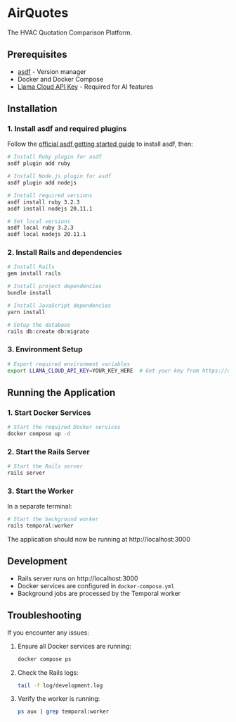 # AirQuotes

The HVAC Quotation Comparison Platform.

## Prerequisites

- [asdf](https://asdf-vm.com/) - Version manager
- Docker and Docker Compose
- [Llama Cloud API Key](https://docs.cloud.llamaindex.ai/api_key) - Required for AI features

## Installation

### 1. Install asdf and required plugins

Follow the [official asdf getting started guide](https://asdf-vm.com/guide/getting-started.html) to install asdf, then:

```bash
# Install Ruby plugin for asdf
asdf plugin add ruby

# Install Node.js plugin for asdf
asdf plugin add nodejs

# Install required versions
asdf install ruby 3.2.3
asdf install nodejs 20.11.1

# Set local versions
asdf local ruby 3.2.3
asdf local nodejs 20.11.1
```

### 2. Install Rails and dependencies

```bash
# Install Rails
gem install rails

# Install project dependencies
bundle install

# Install JavaScript dependencies
yarn install

# Setup the database
rails db:create db:migrate
```

### 3. Environment Setup

```bash
# Export required environment variables
export LLAMA_CLOUD_API_KEY=YOUR_KEY_HERE  # Get your key from https://docs.cloud.llamaindex.ai/api_key
```

## Running the Application

### 1. Start Docker Services

```bash
# Start the required Docker services
docker compose up -d
```

### 2. Start the Rails Server

```bash
# Start the Rails server
rails server
```

### 3. Start the Worker

In a separate terminal:

```bash
# Start the background worker
rails temporal:worker
```

The application should now be running at http://localhost:3000

## Development

- Rails server runs on http://localhost:3000
- Docker services are configured in `docker-compose.yml`
- Background jobs are processed by the Temporal worker

## Troubleshooting

If you encounter any issues:

1. Ensure all Docker services are running:
   ```bash
   docker compose ps
   ```

2. Check the Rails logs:
   ```bash
   tail -f log/development.log
   ```

3. Verify the worker is running:
   ```bash
   ps aux | grep temporal:worker
   ```

